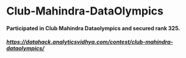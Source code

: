 # Club-Mahindra-DataOlympics
#### Participated in Club Mahindra Dataolympics and secured rank 325.
##### https://datahack.analyticsvidhya.com/contest/club-mahindra-dataolympics/

